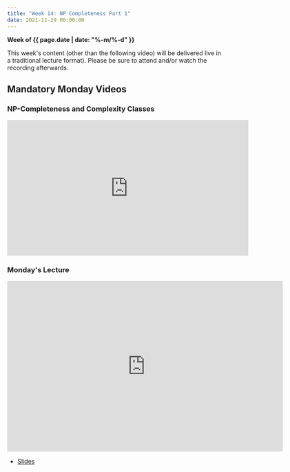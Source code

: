 ```yaml
---
title: "Week 14: NP Completeness Part 1"
date: 2021-11-29 00:00:00
---
```


**Week of {{ page.date | date: "%-m/%-d" }}**

This week's content (other than the following video) will be delivered live in a traditional lecture format). Please be sure to attend and/or watch the recording afterwards.

## Mandatory Monday Videos

### NP-Completeness and Complexity Classes
<iframe width="560" height="315" src="https://www.youtube.com/embed/YX40hbAHx3s" title="YouTube video player" frameborder="0" allow="accelerometer; autoplay; clipboard-write; encrypted-media; gyroscope; picture-in-picture" allowfullscreen></iframe>

### Monday's Lecture

<iframe id="kaltura_player" src="https://cdnapisec.kaltura.com/p/811482/sp/81148200/embedIframeJs/uiconf_id/27551951/partner_id/811482?iframeembed=true&playerId=kaltura_player&entry_id=1_4a1l3bb6&flashvars[streamerType]=auto&amp;flashvars[localizationCode]=en&amp;flashvars[leadWithHTML5]=true&amp;flashvars[sideBarContainer.plugin]=true&amp;flashvars[sideBarContainer.position]=left&amp;flashvars[sideBarContainer.clickToClose]=true&amp;flashvars[chapters.plugin]=true&amp;flashvars[chapters.layout]=vertical&amp;flashvars[chapters.thumbnailRotator]=false&amp;flashvars[streamSelector.plugin]=true&amp;flashvars[EmbedPlayer.SpinnerTarget]=videoHolder&amp;flashvars[dualScreen.plugin]=true&amp;flashvars[hotspots.plugin]=1&amp;flashvars[Kaltura.addCrossoriginToIframe]=true&amp;&wid=1_g3xjqvyf" width="640" height="396" allowfullscreen webkitallowfullscreen mozAllowFullScreen allow="autoplay *; fullscreen *; encrypted-media *" sandbox="allow-forms allow-same-origin allow-scripts allow-top-navigation allow-pointer-lock allow-popups allow-modals allow-orientation-lock allow-popups-to-escape-sandbox allow-presentation allow-top-navigation-by-user-activation" frameborder="0" title="Kaltura Player"></iframe>

* [Slides](https://docs.google.com/presentation/d/1zBLIKLxINFgq8oqeW14QW23Xt3CDUiwKduyvfsbPW5Y/edit?usp=sharing)

